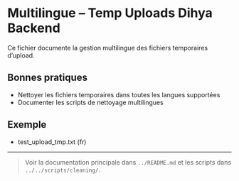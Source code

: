 # Multilingue – Temp Uploads Dihya Backend

Ce fichier documente la gestion multilingue des fichiers temporaires d’upload.

## Bonnes pratiques
- Nettoyer les fichiers temporaires dans toutes les langues supportées
- Documenter les scripts de nettoyage multilingues

## Exemple
- test_upload_tmp.txt (fr)

---

> Voir la documentation principale dans `../README.md` et les scripts dans `../../scripts/cleaning/`.
